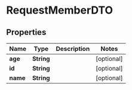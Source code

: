 

# RequestMemberDTO

## Properties

Name | Type | Description | Notes
------------ | ------------- | ------------- | -------------
**age** | **String** |  |  [optional]
**id** | **String** |  |  [optional]
**name** | **String** |  |  [optional]



